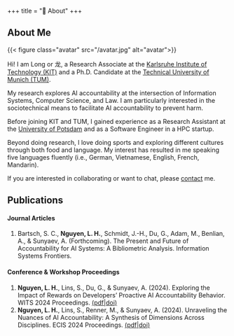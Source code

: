 +++
title = "🐉 About"
+++

## About Me

{{< figure class="avatar" src="/avatar.jpg" alt="avatar">}}

Hi! I am Long or 龙, a Research Associate at the
[Karlsruhe Institute of Technology (KIT)](https://cii.aifb.kit.edu/)
and a Ph.D. Candidate at the
[Technical University of Munich (TUM)](https://www.cs.cit.tum.de/en/ii/home/).

My research explores AI accountability at the intersection of Information Systems, Computer Science, and Law.
I am particularly interested in the sociotechnical means to facilitate AI accountability to prevent harm.

Before joining KIT and TUM, I gained experience as a Research Assistant at the
[University of Potsdam](https://www.uni-potsdam.de/de/social-media-krasnova)
and as a Software Engineer in a HPC startup.

Beyond doing research, I love doing sports and exploring different cultures through both food and language.
My interest has resulted in me speaking five languages fluently (i.e., German, Vietnamese, English, French, Mandarin).

If you are interested in collaborating or want to chat, please
[contact](/contact) me.

## Publications

#### Journal Articles

1. Bartsch, S. C., **Nguyen, L. H.**, Schmidt, J.-H., Du, G., Adam, M., Benlian, A., & Sunyaev, A. (Forthcoming). The Present and Future of Accountability for AI Systems: A Bibliometric Analysis. Information Systems Frontiers.

#### Conference & Workshop Proceedings

1. **Nguyen, L. H.**, Lins, S., Du, G., & Sunyaev, A. (2024). Exploring the Impact of Rewards on Developers’ Proactive AI Accountability Behavior. WITS 2024 Proceedings.
[(pdf|](https://arxiv.org/pdf/2411.18393)[doi)](https://doi.org/10.5445/IR/1000175289)
2. **Nguyen, L. H.**, Lins, S., Renner, M., & Sunyaev, A. (2024). Unraveling the Nuances of AI Accountability: A Synthesis of Dimensions Across Disciplines. ECIS 2024 Proceedings.
[(pdf|](https://arxiv.org/pdf/2410.04247)[doi)](https://doi.org/10.5445/IR/1000170105)
